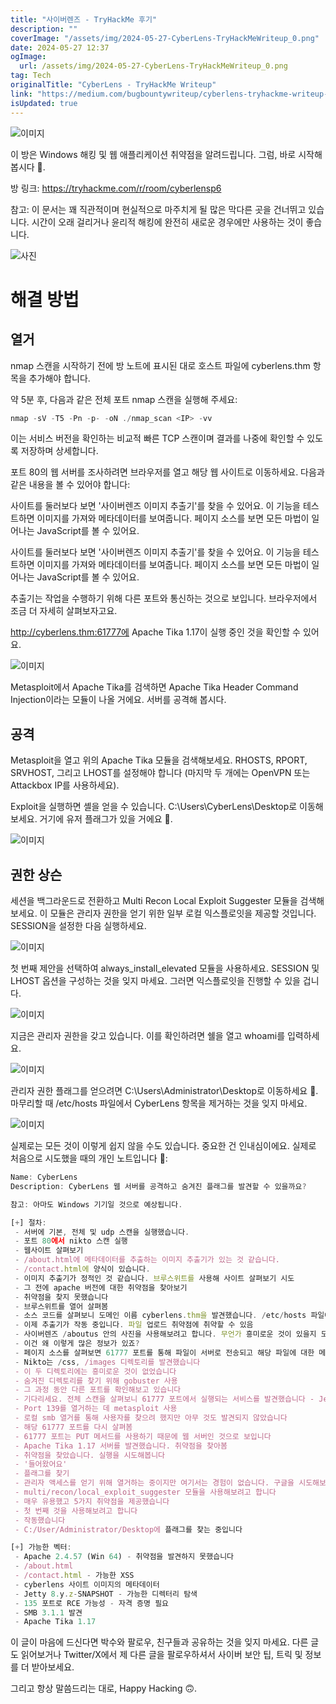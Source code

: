 ```yaml
---
title: "사이버렌즈 - TryHackMe 후기"
description: ""
coverImage: "/assets/img/2024-05-27-CyberLens-TryHackMeWriteup_0.png"
date: 2024-05-27 12:37
ogImage:
  url: /assets/img/2024-05-27-CyberLens-TryHackMeWriteup_0.png
tag: Tech
originalTitle: "CyberLens - TryHackMe Writeup"
link: "https://medium.com/bugbountywriteup/cyberlens-tryhackme-writeup-d3320449ce41"
isUpdated: true
---
```


![이미지](/assets/img/2024-05-27-CyberLens-TryHackMeWriteup_0.png)

이 방은 Windows 해킹 및 웹 애플리케이션 취약점을 알려드립니다. 그럼, 바로 시작해봅시다 🥂.

방 링크: https://tryhackme.com/r/room/cyberlensp6

참고: 이 문서는 꽤 직관적이며 현실적으로 마주치게 될 많은 막다른 곳을 건너뛰고 있습니다. 시간이 오래 걸리거나 윤리적 해킹에 완전히 새로운 경우에만 사용하는 것이 좋습니다.

<div class="content-ad"></div>

![사진](/assets/img/2024-05-27-CyberLens-TryHackMeWriteup_1.png)

# 해결 방법

## 열거

nmap 스캔을 시작하기 전에 방 노트에 표시된 대로 호스트 파일에 cyberlens.thm 항목을 추가해야 합니다.

<div class="content-ad"></div>

약 5분 후, 다음과 같은 전체 포트 nmap 스캔을 실행해 주세요:

```js
nmap -sV -T5 -Pn -p- -oN ./nmap_scan <IP> -vv
```

이는 서비스 버전을 확인하는 비교적 빠른 TCP 스캔이며 결과를 나중에 확인할 수 있도록 저장하며 상세합니다.

포트 80의 웹 서버를 조사하려면 브라우저를 열고 해당 웹 사이트로 이동하세요. 다음과 같은 내용을 볼 수 있어야 합니다:

<div class="content-ad"></div>

사이트를 둘러보다 보면 '사이버렌즈 이미지 추출기'를 찾을 수 있어요. 이 기능을 테스트하면 이미지를 가져와 메타데이터를 보여줍니다. 페이지 소스를 보면 모든 마법이 일어나는 JavaScript를 볼 수 있어요.

사이트를 둘러보다 보면 '사이버렌즈 이미지 추출기'를 찾을 수 있어요. 이 기능을 테스트하면 이미지를 가져와 메타데이터를 보여줍니다. 페이지 소스를 보면 모든 마법이 일어나는 JavaScript를 볼 수 있어요.

추출기는 작업을 수행하기 위해 다른 포트와 통신하는 것으로 보입니다. 브라우저에서 조금 더 자세히 살펴보자고요.

<div class="content-ad"></div>

http://cyberlens.thm:61777에 Apache Tika 1.17이 실행 중인 것을 확인할 수 있어요.

![이미지](/assets/img/2024-05-27-CyberLens-TryHackMeWriteup_4.png)

Metasploit에서 Apache Tika를 검색하면 Apache Tika Header Command Injection이라는 모듈이 나올 거에요. 서버를 공격해 봅시다.

## 공격

<div class="content-ad"></div>

Metasploit을 열고 위의 Apache Tika 모듈을 검색해보세요. RHOSTS, RPORT, SRVHOST, 그리고 LHOST를 설정해야 합니다 (마지막 두 개에는 OpenVPN 또는 Attackbox IP를 사용하세요).

Exploit을 실행하면 셸을 얻을 수 있습니다. C:\Users\CyberLens\Desktop로 이동해보세요. 거기에 유저 플래그가 있을 거에요 🚩.

![이미지](/assets/img/2024-05-27-CyberLens-TryHackMeWriteup_5.png)

## 권한 상슨

<div class="content-ad"></div>

세션을 백그라운드로 전환하고 Multi Recon Local Exploit Suggester 모듈을 검색해보세요. 이 모듈은 관리자 권한을 얻기 위한 일부 로컬 익스플로잇을 제공할 것입니다. SESSION을 설정한 다음 실행하세요.

![이미지](/assets/img/2024-05-27-CyberLens-TryHackMeWriteup_6.png)

첫 번째 제안을 선택하여 always_install_elevated 모듈을 사용하세요. SESSION 및 LHOST 옵션을 구성하는 것을 잊지 마세요. 그러면 익스플로잇을 진행할 수 있을 겁니다.

![이미지](/assets/img/2024-05-27-CyberLens-TryHackMeWriteup_7.png)

<div class="content-ad"></div>

지금은 관리자 권한을 갖고 있습니다. 이를 확인하려면 쉘을 열고 whoami를 입력하세요.

![이미지](/assets/img/2024-05-27-CyberLens-TryHackMeWriteup_8.png)

관리자 권한 플래그를 얻으려면 C:\Users\Administrator\Desktop로 이동하세요 🚩. 마무리할 때 /etc/hosts 파일에서 CyberLens 항목을 제거하는 것을 잊지 마세요.

![이미지](/assets/img/2024-05-27-CyberLens-TryHackMeWriteup_9.png)

<div class="content-ad"></div>

실제로는 모든 것이 이렇게 쉽지 않을 수도 있습니다. 중요한 건 인내심이에요. 실제로 처음으로 시도했을 때의 개인 노트입니다 📝:

```js
Name: CyberLens
Description: CyberLens 웹 서버를 공격하고 숨겨진 플래그를 발견할 수 있을까요?

참고: 아마도 Windows 기기일 것으로 예상됩니다.

[+] 절차:
 - 서버에 기본, 전체 및 udp 스캔을 실행했습니다.
 - 포트 80에서 nikto 스캔 실행
 - 웹사이트 살펴보기
 - /about.html에 메타데이터를 추출하는 이미지 추출기가 있는 것 같습니다.
 - /contact.html에 양식이 있습니다.
 - 이미지 추출기가 정적인 것 같습니다. 브루스위트를 사용해 사이트 살펴보기 시도
 - 그 전에 apache 버전에 대한 취약점을 찾아보기
 - 취약점을 찾지 못했습니다
 - 브루스위트를 열어 살펴봄
 - 소스 코드를 살펴보니 도메인 이름 cyberlens.thm을 발견했습니다. /etc/hosts 파일에 추가를 잊지 않았어야 했는데
 - 이제 추출기가 작동 중입니다. 파일 업로드 취약점에 취약할 수 있음
 - 사이버렌즈 /aboutus 안의 사진을 사용해보려고 합니다. 무언가 흥미로운 것이 있을지 모르겠죠?
 - 이건 왜 이렇게 많은 정보가 있죠?
 - 페이지 소스를 살펴보면 61777 포트를 통해 파일이 서버로 전송되고 해당 파일에 대한 메타데이터를 반환한다는 것을 알 수 있습니다. 이것을 악용할 수 있을까요?
 - Nikto는 /css, /images 디렉토리를 발견했습니다
 - 이 두 디렉토리에는 흥미로운 것이 없었습니다
 - 숨겨진 디렉토리를 찾기 위해 gobuster 사용
 - 그 과정 동안 다른 포트를 확인해보고 있습니다
 - 기다리세요. 전체 스캔을 살펴보니 61777 포트에서 실행되는 서비스를 발견했습니다 - Jetty 8.y.z-SNAPSHOT
 - Port 139를 열거하는 데 metasploit 사용
 - 로컬 smb 열거를 통해 사용자를 찾으려 했지만 아무 것도 발견되지 않았습니다
 - 해당 61777 포트를 다시 살펴봄
 - 61777 포트는 PUT 메서드를 사용하기 때문에 웹 서버인 것으로 보입니다
 - Apache Tika 1.17 서버를 발견했습니다. 취약점을 찾아봄
 - 취약점을 찾았습니다. 실행을 시도해봅니다
 - '들어왔어요'
 - 플래그를 찾기
 - 관리자 액세스를 얻기 위해 열거하는 중이지만 여기서는 경험이 없습니다. 구글을 시도해보고 있습니다
 - multi/recon/local_exploit_suggester 모듈을 사용해보려고 합니다
 - 매우 유용했고 5가지 취약점을 제공했습니다
 - 첫 번째 것을 사용해보려고 합니다
 - 작동했습니다
 - C:/User/Administrator/Desktop에 플래그를 찾는 중입니다

[+] 가능한 벡터:
 - Apache 2.4.57 (Win 64) - 취약점을 발견하지 못했습니다
 - /about.html
 - /contact.html - 가능한 XSS
 - cyberlens 사이트 이미지의 메타데이터
 - Jetty 8.y.z-SNAPSHOT - 가능한 디렉터리 탐색
 - 135 포트로 RCE 가능성 - 자격 증명 필요
 - SMB 3.1.1 발견
 - Apache Tika 1.17
```

이 글이 마음에 드신다면 박수와 팔로우, 친구들과 공유하는 것을 잊지 마세요. 다른 글도 읽어보거나 Twitter/X에서 제 다른 글을 팔로우하셔서 사이버 보안 팁, 트릭 및 정보를 더 받아보세요.

그리고 항상 말씀드리는 대로, Happy Hacking 🙃.
